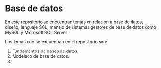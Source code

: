 # Base de datos

En este repositorio se encuentran temas en relacion a base de datos, diseño, lenguaje SQL, manejo de sistemas gestores de base de datos como MySQL y Microsoft SQL Server

Los temas que se encuentran en el repositorio son:

1. Fundamentos de bases de datos.
2. Modelado de base de datos.
3. 

